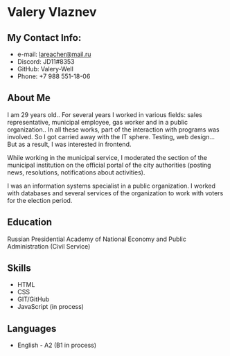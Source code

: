 # Valery Vlaznev


## My Contact Info:
* e-mail: lareacher@mail.ru
* Discord: JD11#8353
* GitHub: Valery-Well
* Phone: +7 988 551-18-06

## About Me


I am 29 years old.. For several years I worked in various fields: sales representative, municipal employee, gas worker and in a public organization.. In all these works, part of the interaction with programs was involved. So I got carried away with the IT sphere. Testing, web design... But as a result, I was interested in frontend.

While working in the municipal service, I moderated the section of the municipal institution on the official portal of the city authorities (posting news, resolutions, notifications about activities).

I was an information systems specialist in a public organization. I worked with databases and several services of the organization to work with voters for the election period.

## Education

Russian Presidential Academy of National Economy and Public Administration
(Civil Service)


## Skills 
* HTML
* CSS
* GIT/GitHub
* JavaScript (in process)

## Languages

* English - A2 (B1 in process)
